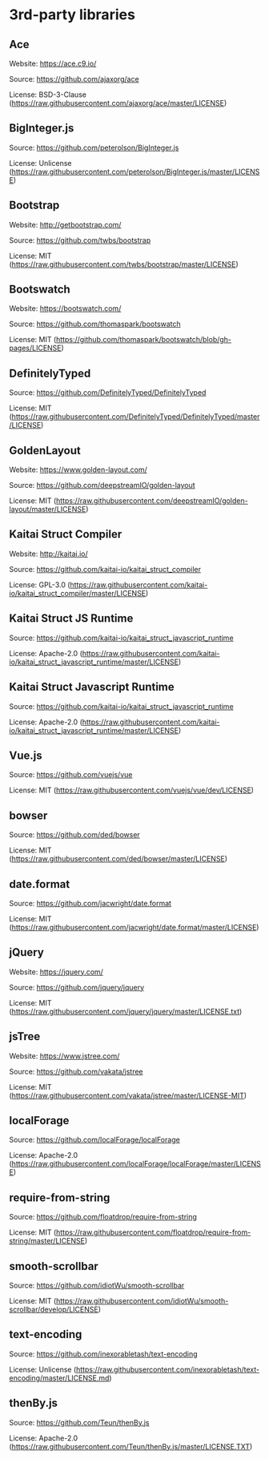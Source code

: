 # 3rd-party libraries

## Ace
Website: https://ace.c9.io/

Source: https://github.com/ajaxorg/ace

License: BSD-3-Clause (https://raw.githubusercontent.com/ajaxorg/ace/master/LICENSE)

## BigInteger.js
Source: https://github.com/peterolson/BigInteger.js

License: Unlicense (https://raw.githubusercontent.com/peterolson/BigInteger.js/master/LICENSE)

## Bootstrap
Website: http://getbootstrap.com/

Source: https://github.com/twbs/bootstrap

License: MIT (https://raw.githubusercontent.com/twbs/bootstrap/master/LICENSE)

## Bootswatch
Website: https://bootswatch.com/

Source: https://github.com/thomaspark/bootswatch

License: MIT (https://github.com/thomaspark/bootswatch/blob/gh-pages/LICENSE)

## DefinitelyTyped
Source: https://github.com/DefinitelyTyped/DefinitelyTyped

License: MIT (https://raw.githubusercontent.com/DefinitelyTyped/DefinitelyTyped/master/LICENSE)

## GoldenLayout
Website: https://www.golden-layout.com/

Source: https://github.com/deepstreamIO/golden-layout

License: MIT (https://raw.githubusercontent.com/deepstreamIO/golden-layout/master/LICENSE)

## Kaitai Struct Compiler
Website: http://kaitai.io/

Source: https://github.com/kaitai-io/kaitai_struct_compiler

License: GPL-3.0 (https://raw.githubusercontent.com/kaitai-io/kaitai_struct_compiler/master/LICENSE)

## Kaitai Struct JS Runtime
Source: https://github.com/kaitai-io/kaitai_struct_javascript_runtime

License: Apache-2.0 (https://raw.githubusercontent.com/kaitai-io/kaitai_struct_javascript_runtime/master/LICENSE)

## Kaitai Struct Javascript Runtime
Source: https://github.com/kaitai-io/kaitai_struct_javascript_runtime

License: Apache-2.0 (https://raw.githubusercontent.com/kaitai-io/kaitai_struct_javascript_runtime/master/LICENSE)

## Vue.js
Source: https://github.com/vuejs/vue

License: MIT (https://raw.githubusercontent.com/vuejs/vue/dev/LICENSE)

## bowser
Source: https://github.com/ded/bowser

License: MIT (https://raw.githubusercontent.com/ded/bowser/master/LICENSE)

## date.format
Source: https://github.com/jacwright/date.format

License: MIT (https://raw.githubusercontent.com/jacwright/date.format/master/LICENSE)

## jQuery
Website: https://jquery.com/

Source: https://github.com/jquery/jquery

License: MIT (https://raw.githubusercontent.com/jquery/jquery/master/LICENSE.txt)

## jsTree
Website: https://www.jstree.com/

Source: https://github.com/vakata/jstree

License: MIT (https://raw.githubusercontent.com/vakata/jstree/master/LICENSE-MIT)

## localForage
Source: https://github.com/localForage/localForage

License: Apache-2.0 (https://raw.githubusercontent.com/localForage/localForage/master/LICENSE)

## require-from-string
Source: https://github.com/floatdrop/require-from-string

License: MIT (https://raw.githubusercontent.com/floatdrop/require-from-string/master/LICENSE)

## smooth-scrollbar
Source: https://github.com/idiotWu/smooth-scrollbar

License: MIT (https://raw.githubusercontent.com/idiotWu/smooth-scrollbar/develop/LICENSE)

## text-encoding
Source: https://github.com/inexorabletash/text-encoding

License: Unlicense (https://raw.githubusercontent.com/inexorabletash/text-encoding/master/LICENSE.md)

## thenBy.js
Source: https://github.com/Teun/thenBy.js

License: Apache-2.0 (https://raw.githubusercontent.com/Teun/thenBy.js/master/LICENSE.TXT)
